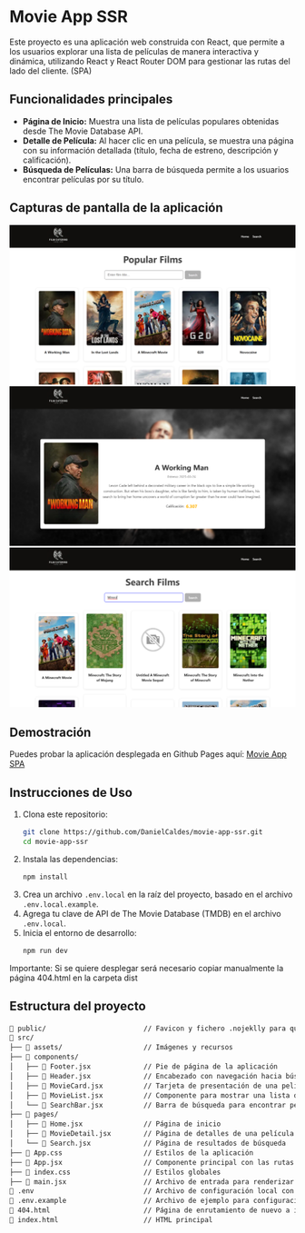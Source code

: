 # Movie App SSR

Este proyecto es una aplicación web construida con React, que permite a los usuarios explorar una lista de películas de manera interactiva y dinámica, utilizando React y React Router DOM para gestionar las rutas del lado del cliente. (SPA)

## Funcionalidades principales

- **Página de Inicio:** Muestra una lista de películas populares obtenidas desde The Movie Database API.
- **Detalle de Película:** Al hacer clic en una película, se muestra una página con su información detallada (título, fecha de estreno, descripción y calificación).
- **Búsqueda de Películas:** Una barra de búsqueda permite a los usuarios encontrar películas por su título.

## Capturas de pantalla de la aplicación

![Página principal](./readme-assets/Home.png)
![Detalles de película](./readme-assets/MovieDetails.png)
![Búsqueda de película](./readme-assets/Search.png)

## Demostración

Puedes probar la aplicación desplegada en Github Pages aquí:
[Movie App SPA](https://danielcaldes.github.io/movie-app-spa/)

## Instrucciones de Uso

1. Clona este repositorio:
   ```bash
   git clone https://github.com/DanielCaldes/movie-app-ssr.git
   cd movie-app-ssr
   ```
2. Instala las dependencias:
   ```bash
   npm install
   ```
3. Crea un archivo `.env.local` en la raíz del proyecto, basado en el archivo `.env.local.example`.
4. Agrega tu clave de API de The Movie Database (TMDB) en el archivo `.env.local`.
5. Inicia el entorno de desarrollo:
   ```bash
   npm run dev
   ```
Importante: Si se quiere desplegar será necesario copiar manualmente la página 404.html en la carpeta dist

## Estructura del proyecto
```bash
📁 public/                        // Favicon y fichero .nojeklly para que github permita renderizar 404.html
📁 src/
├── 📁 assets/                    // Imágenes y recursos
├── 📁 components/
│   ├── 📄 Footer.jsx             // Pie de página de la aplicación
│   ├── 📄 Header.jsx             // Encabezado con navegación hacia búsqueda y la página principal
│   ├── 📄 MovieCard.jsx          // Tarjeta de presentación de una película
│   ├── 📄 MovieList.jsx          // Componente para mostrar una lista de películas
│   └── 📄 SearchBar.jsx          // Barra de búsqueda para encontrar películas
├── 📁 pages/
│   ├── 📄 Home.jsx               // Página de inicio
│   ├── 📄 MovieDetail.jsx        // Página de detalles de una película específica
│   └── 📄 Search.jsx             // Página de resultados de búsqueda
├── 📄 App.css                    // Estilos de la aplicación
├── 📄 App.jsx                    // Componente principal con las rutas
├── 📄 index.css                  // Estilos globales
├── 📄 main.jsx                   // Archivo de entrada para renderizar la aplicación
📄 .env                           // Archivo de configuración local con API_KEY
📄 .env.example                   // Archivo de ejemplo para configuración del entorno local
📄 404.html                       // Página de enrutamiento de nuevo a index si se recarga la página
📄 index.html                     // HTML principal
```
